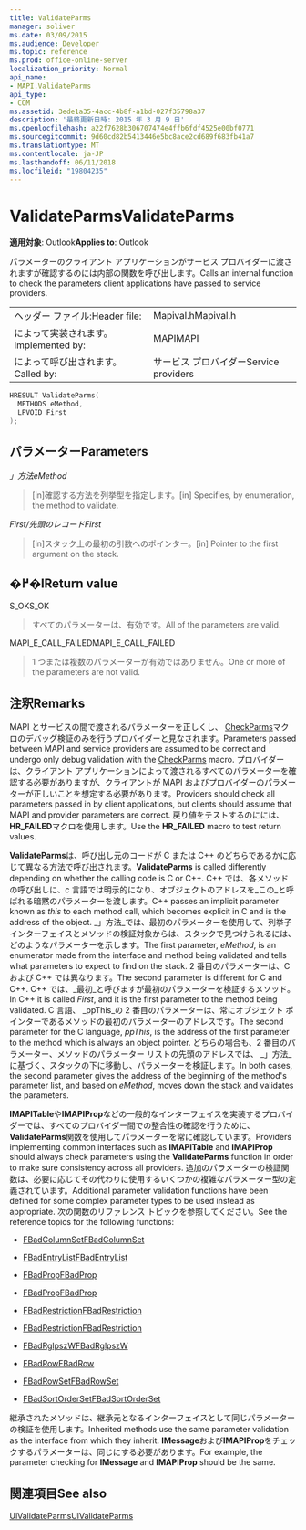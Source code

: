 ```yaml
---
title: ValidateParms
manager: soliver
ms.date: 03/09/2015
ms.audience: Developer
ms.topic: reference
ms.prod: office-online-server
localization_priority: Normal
api_name:
- MAPI.ValidateParms
api_type:
- COM
ms.assetid: 3ede1a35-4acc-4b8f-a1bd-027f35798a37
description: '最終更新日時: 2015 年 3 月 9 日'
ms.openlocfilehash: a22f7628b306707474e4ffb6fdf4525e00bf0771
ms.sourcegitcommit: 9d60cd82b5413446e5bc8ace2cd689f683fb41a7
ms.translationtype: MT
ms.contentlocale: ja-JP
ms.lasthandoff: 06/11/2018
ms.locfileid: "19804235"
---
```

# <a name="validateparms"></a><span data-ttu-id="4af8b-103">ValidateParms</span><span class="sxs-lookup"><span data-stu-id="4af8b-103">ValidateParms</span></span>

  
  
<span data-ttu-id="4af8b-104">**適用対象**: Outlook</span><span class="sxs-lookup"><span data-stu-id="4af8b-104">**Applies to**: Outlook</span></span> 
  
<span data-ttu-id="4af8b-105">パラメーターのクライアント アプリケーションがサービス プロバイダーに渡されますが確認するのには内部の関数を呼び出します。</span><span class="sxs-lookup"><span data-stu-id="4af8b-105">Calls an internal function to check the parameters client applications have passed to service providers.</span></span> 
  
|||
|:-----|:-----|
|<span data-ttu-id="4af8b-106">ヘッダー ファイル:</span><span class="sxs-lookup"><span data-stu-id="4af8b-106">Header file:</span></span>  <br/> |<span data-ttu-id="4af8b-107">Mapival.h</span><span class="sxs-lookup"><span data-stu-id="4af8b-107">Mapival.h</span></span>  <br/> |
|<span data-ttu-id="4af8b-108">によって実装されます。</span><span class="sxs-lookup"><span data-stu-id="4af8b-108">Implemented by:</span></span>  <br/> |<span data-ttu-id="4af8b-109">MAPI</span><span class="sxs-lookup"><span data-stu-id="4af8b-109">MAPI</span></span>  <br/> |
|<span data-ttu-id="4af8b-110">によって呼び出されます。</span><span class="sxs-lookup"><span data-stu-id="4af8b-110">Called by:</span></span>  <br/> |<span data-ttu-id="4af8b-111">サービス プロバイダー</span><span class="sxs-lookup"><span data-stu-id="4af8b-111">Service providers</span></span>  <br/> |
   
```cpp
HRESULT ValidateParms(
  METHODS eMethod,
  LPVOID First
);
```

## <a name="parameters"></a><span data-ttu-id="4af8b-112">パラメーター</span><span class="sxs-lookup"><span data-stu-id="4af8b-112">Parameters</span></span>

 <span data-ttu-id="4af8b-113">_」方法_</span><span class="sxs-lookup"><span data-stu-id="4af8b-113">_eMethod_</span></span>
  
> <span data-ttu-id="4af8b-114">[in]確認する方法を列挙型を指定します。</span><span class="sxs-lookup"><span data-stu-id="4af8b-114">[in] Specifies, by enumeration, the method to validate.</span></span> 
    
 <span data-ttu-id="4af8b-115">_First/先頭のレコード_</span><span class="sxs-lookup"><span data-stu-id="4af8b-115">_First_</span></span>
  
> <span data-ttu-id="4af8b-116">[in]スタック上の最初の引数へのポインター。</span><span class="sxs-lookup"><span data-stu-id="4af8b-116">[in] Pointer to the first argument on the stack.</span></span>
    
## <a name="return-value"></a><span data-ttu-id="4af8b-117">�߂�l</span><span class="sxs-lookup"><span data-stu-id="4af8b-117">Return value</span></span>

<span data-ttu-id="4af8b-118">S_OK</span><span class="sxs-lookup"><span data-stu-id="4af8b-118">S_OK</span></span> 
  
> <span data-ttu-id="4af8b-119">すべてのパラメーターは、有効です。</span><span class="sxs-lookup"><span data-stu-id="4af8b-119">All of the parameters are valid.</span></span> 
    
<span data-ttu-id="4af8b-120">MAPI_E_CALL_FAILED</span><span class="sxs-lookup"><span data-stu-id="4af8b-120">MAPI_E_CALL_FAILED</span></span> 
  
> <span data-ttu-id="4af8b-121">1 つまたは複数のパラメーターが有効ではありません。</span><span class="sxs-lookup"><span data-stu-id="4af8b-121">One or more of the parameters are not valid.</span></span>
    
## <a name="remarks"></a><span data-ttu-id="4af8b-122">注釈</span><span class="sxs-lookup"><span data-stu-id="4af8b-122">Remarks</span></span>

<span data-ttu-id="4af8b-123">MAPI とサービスの間で渡されるパラメーターを正しくし、 [CheckParms](checkparms.md)マクロのデバッグ検証のみを行うプロバイダーと見なされます。</span><span class="sxs-lookup"><span data-stu-id="4af8b-123">Parameters passed between MAPI and service providers are assumed to be correct and undergo only debug validation with the [CheckParms](checkparms.md) macro.</span></span> <span data-ttu-id="4af8b-124">プロバイダーは、クライアント アプリケーションによって渡されるすべてのパラメーターを確認する必要がありますが、クライアントが MAPI およびプロバイダーのパラメーターが正しいことを想定する必要があります。</span><span class="sxs-lookup"><span data-stu-id="4af8b-124">Providers should check all parameters passed in by client applications, but clients should assume that MAPI and provider parameters are correct.</span></span> <span data-ttu-id="4af8b-125">戻り値をテストするのにには、 **HR_FAILED**マクロを使用します。</span><span class="sxs-lookup"><span data-stu-id="4af8b-125">Use the **HR_FAILED** macro to test return values.</span></span> 
  
 <span data-ttu-id="4af8b-126">**ValidateParms**は、呼び出し元のコードが C または C++ のどちらであるかに応じて異なる方法で呼び出されます。</span><span class="sxs-lookup"><span data-stu-id="4af8b-126">**ValidateParms** is called differently depending on whether the calling code is C or C++.</span></span> <span data-ttu-id="4af8b-127">C++ では、各メソッドの呼び出しに、c 言語では明示的になり、オブジェクトのアドレスを_この_と呼ばれる暗黙のパラメーターを渡します。</span><span class="sxs-lookup"><span data-stu-id="4af8b-127">C++ passes an implicit parameter known as  _this_ to each method call, which becomes explicit in C and is the address of the object.</span></span> <span data-ttu-id="4af8b-128">_」方法_では、最初のパラメーターを使用して、列挙子インターフェイスとメソッドの検証対象からは、スタックで見つけられるには、どのようなパラメーターを示します。</span><span class="sxs-lookup"><span data-stu-id="4af8b-128">The first parameter,  _eMethod_, is an enumerator made from the interface and method being validated and tells what parameters to expect to find on the stack.</span></span> <span data-ttu-id="4af8b-129">2 番目のパラメーターは、C および C++ では異なります。</span><span class="sxs-lookup"><span data-stu-id="4af8b-129">The second parameter is different for C and C++.</span></span> <span data-ttu-id="4af8b-130">C++ では、_最初_と呼びますが最初のパラメーターを検証するメソッド。</span><span class="sxs-lookup"><span data-stu-id="4af8b-130">In C++ it is called  _First_, and it is the first parameter to the method being validated.</span></span> <span data-ttu-id="4af8b-131">C 言語、 _ppThis_の 2 番目のパラメーターは、常にオブジェクト ポインターであるメソッドの最初のパラメーターのアドレスです。</span><span class="sxs-lookup"><span data-stu-id="4af8b-131">The second parameter for the C language,  _ppThis_, is the address of the first parameter to the method which is always an object pointer.</span></span> <span data-ttu-id="4af8b-132">どちらの場合も、2 番目のパラメーター、メソッドのパラメーター リストの先頭のアドレスでは、 _」方法_に基づく、スタックの下に移動し、パラメーターを検証します。</span><span class="sxs-lookup"><span data-stu-id="4af8b-132">In both cases, the second parameter gives the address of the beginning of the method's parameter list, and based on  _eMethod_, moves down the stack and validates the parameters.</span></span> 
  
<span data-ttu-id="4af8b-133">**IMAPITable**や**IMAPIProp**などの一般的なインターフェイスを実装するプロバイダーでは、すべてのプロバイダー間での整合性の確認を行うために、 **ValidateParms**関数を使用してパラメーターを常に確認しています。</span><span class="sxs-lookup"><span data-stu-id="4af8b-133">Providers implementing common interfaces such as **IMAPITable** and **IMAPIProp** should always check parameters using the **ValidateParms** function in order to make sure consistency across all providers.</span></span> <span data-ttu-id="4af8b-134">追加のパラメーターの検証関数は、必要に応じてその代わりに使用するいくつかの複雑なパラメーター型の定義されています。</span><span class="sxs-lookup"><span data-stu-id="4af8b-134">Additional parameter validation functions have been defined for some complex parameter types to be used instead as appropriate.</span></span> <span data-ttu-id="4af8b-135">次の関数のリファレンス トピックを参照してください。</span><span class="sxs-lookup"><span data-stu-id="4af8b-135">See the reference topics for the following functions:</span></span> 
  
- [<span data-ttu-id="4af8b-136">FBadColumnSet</span><span class="sxs-lookup"><span data-stu-id="4af8b-136">FBadColumnSet</span></span>](fbadcolumnset.md)
    
- [<span data-ttu-id="4af8b-137">FBadEntryList</span><span class="sxs-lookup"><span data-stu-id="4af8b-137">FBadEntryList</span></span>](fbadentrylist.md)
    
- [<span data-ttu-id="4af8b-138">FBadProp</span><span class="sxs-lookup"><span data-stu-id="4af8b-138">FBadProp</span></span>](fbadprop.md)
    
- [<span data-ttu-id="4af8b-139">FBadProp</span><span class="sxs-lookup"><span data-stu-id="4af8b-139">FBadProp</span></span>](fbadprop.md)
    
- [<span data-ttu-id="4af8b-140">FBadRestriction</span><span class="sxs-lookup"><span data-stu-id="4af8b-140">FBadRestriction</span></span>](fbadrestriction.md)
    
- [<span data-ttu-id="4af8b-141">FBadRestriction</span><span class="sxs-lookup"><span data-stu-id="4af8b-141">FBadRestriction</span></span>](fbadrestriction.md)
    
- [<span data-ttu-id="4af8b-142">FBadRglpszW</span><span class="sxs-lookup"><span data-stu-id="4af8b-142">FBadRglpszW</span></span>](fbadrglpszw.md)
    
- [<span data-ttu-id="4af8b-143">FBadRow</span><span class="sxs-lookup"><span data-stu-id="4af8b-143">FBadRow</span></span>](fbadrow.md)
    
- [<span data-ttu-id="4af8b-144">FBadRowSet</span><span class="sxs-lookup"><span data-stu-id="4af8b-144">FBadRowSet</span></span>](fbadrowset.md)
    
- [<span data-ttu-id="4af8b-145">FBadSortOrderSet</span><span class="sxs-lookup"><span data-stu-id="4af8b-145">FBadSortOrderSet</span></span>](fbadsortorderset.md)
    
<span data-ttu-id="4af8b-146">継承されたメソッドは、継承元となるインターフェイスとして同じパラメーターの検証を使用します。</span><span class="sxs-lookup"><span data-stu-id="4af8b-146">Inherited methods use the same parameter validation as the interface from which they inherit.</span></span> <span data-ttu-id="4af8b-147">**IMessage**および**IMAPIProp**をチェックするパラメーターは、同じにする必要があります。</span><span class="sxs-lookup"><span data-stu-id="4af8b-147">For example, the parameter checking for **IMessage** and **IMAPIProp** should be the same.</span></span> 
  
## <a name="see-also"></a><span data-ttu-id="4af8b-148">関連項目</span><span class="sxs-lookup"><span data-stu-id="4af8b-148">See also</span></span>



[<span data-ttu-id="4af8b-149">UlValidateParms</span><span class="sxs-lookup"><span data-stu-id="4af8b-149">UlValidateParms</span></span>](ulvalidateparms.md)

